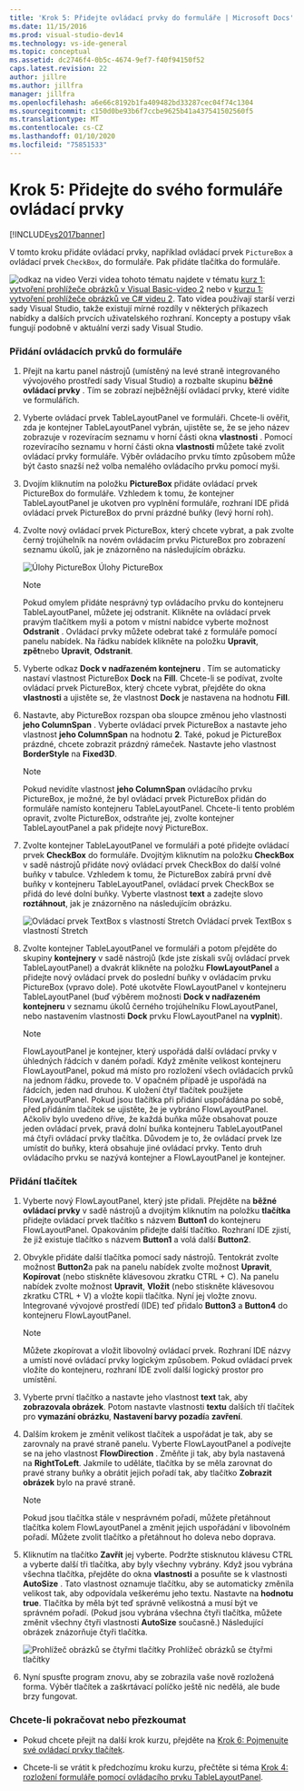 ```yaml
---
title: 'Krok 5: Přidejte ovládací prvky do formuláře | Microsoft Docs'
ms.date: 11/15/2016
ms.prod: visual-studio-dev14
ms.technology: vs-ide-general
ms.topic: conceptual
ms.assetid: dc2746f4-0b5c-4674-9ef7-f40f94150f52
caps.latest.revision: 22
author: jillre
ms.author: jillfra
manager: jillfra
ms.openlocfilehash: a6e66c8192b1fa409482bd33287cec04f74c1304
ms.sourcegitcommit: c150d0be93b6f7ccbe9625b41a437541502560f5
ms.translationtype: MT
ms.contentlocale: cs-CZ
ms.lasthandoff: 01/10/2020
ms.locfileid: "75851533"
---
```

# <a name="step-5-add-controls-to-your-form"></a>Krok 5: Přidejte do svého formuláře ovládací prvky
[!INCLUDE[vs2017banner](../includes/vs2017banner.md)]

V tomto kroku přidáte ovládací prvky, například ovládací prvek `PictureBox` a ovládací prvek `CheckBox`, do formuláře. Pak přidáte tlačítka do formuláře.

 ![odkaz na video](../data-tools/media/playvideo.gif "PlayVideo") Verzi videa tohoto tématu najdete v tématu [kurz 1: vytvoření prohlížeče obrázků v Visual Basic-video 2](https://msdn.microsoft.com/vbasic/gg315945.aspx) nebo v [kurzu 1: vytvoření prohlížeče obrázků ve C# videu 2](https://msdn.microsoft.com/vcsharp/gg278410.aspx). Tato videa používají starší verzi sady Visual Studio, takže existují mírné rozdíly v některých příkazech nabídky a dalších prvcích uživatelského rozhraní. Koncepty a postupy však fungují podobně v aktuální verzi sady Visual Studio.

### <a name="to-add-controls-to-your-form"></a>Přidání ovládacích prvků do formuláře

1. Přejít na kartu panel nástrojů (umístěný na levé straně integrovaného vývojového prostředí sady Visual Studio) a rozbalte skupinu **běžné ovládací prvky** . Tím se zobrazí nejběžnější ovládací prvky, které vidíte ve formulářích.

2. Vyberte ovládací prvek TableLayoutPanel ve formuláři. Chcete-li ověřit, zda je kontejner TableLayoutPanel vybrán, ujistěte se, že se jeho název zobrazuje v rozevíracím seznamu v horní části okna **vlastnosti** . Pomocí rozevíracího seznamu v horní části okna **vlastnosti** můžete také zvolit ovládací prvky formuláře. Výběr ovládacího prvku tímto způsobem může být často snazší než volba nemalého ovládacího prvku pomocí myši.

3. Dvojím kliknutím na položku **PictureBox** přidáte ovládací prvek PictureBox do formuláře. Vzhledem k tomu, že kontejner TableLayoutPanel je ukotven pro vyplnění formuláře, rozhraní IDE přidá ovládací prvek PictureBox do první prázdné buňky (levý horní roh).

4. Zvolte nový ovládací prvek PictureBox, který chcete vybrat, a pak zvolte černý trojúhelník na novém ovládacím prvku PictureBox pro zobrazení seznamu úkolů, jak je znázorněno na následujícím obrázku.

     ![Úlohy PictureBox](../ide/media/express-pictureboxtasks.png "Express_PictureBoxTasks") Úlohy PictureBox

    > [!NOTE]
    > Pokud omylem přidáte nesprávný typ ovládacího prvku do kontejneru TableLayoutPanel, můžete jej odstranit. Klikněte na ovládací prvek pravým tlačítkem myši a potom v místní nabídce vyberte možnost **Odstranit** . Ovládací prvky můžete odebrat také z formuláře pomocí panelu nabídek. Na řádku nabídek klikněte na položku **Upravit**, **zpět**nebo **Upravit**, **Odstranit**.

5. Vyberte odkaz **Dock v nadřazeném kontejneru** . Tím se automaticky nastaví vlastnost PictureBox **Dock** na **Fill**. Chcete-li se podívat, zvolte ovládací prvek PictureBox, který chcete vybrat, přejděte do okna **vlastnosti** a ujistěte se, že vlastnost **Dock** je nastavena na hodnotu **Fill**.

6. Nastavte, aby PictureBox rozspan oba sloupce změnou jeho vlastnosti **jeho ColumnSpan** . Vyberte ovládací prvek PictureBox a nastavte jeho vlastnost **jeho ColumnSpan** na hodnotu **2**. Také, pokud je PictureBox prázdné, chcete zobrazit prázdný rámeček. Nastavte jeho vlastnost **BorderStyle** na **Fixed3D**.

    > [!NOTE]
    > Pokud nevidíte vlastnost **jeho ColumnSpan** ovládacího prvku PictureBox, je možné, že byl ovládací prvek PictureBox přidán do formuláře namísto kontejneru TableLayoutPanel. Chcete-li tento problém opravit, zvolte PictureBox, odstraňte jej, zvolte kontejner TableLayoutPanel a pak přidejte nový PictureBox.

7. Zvolte kontejner TableLayoutPanel ve formuláři a poté přidejte ovládací prvek **CheckBox** do formuláře. Dvojitým kliknutím na položku **CheckBox** v sadě nástrojů přidáte nový ovládací prvek CheckBox do další volné buňky v tabulce. Vzhledem k tomu, že PictureBox zabírá první dvě buňky v kontejneru TableLayoutPanel, ovládací prvek CheckBox se přidá do levé dolní buňky. Vyberte vlastnost **text** a zadejte slovo **roztáhnout**, jak je znázorněno na následujícím obrázku.

     ![Ovládací prvek TextBox s vlastností Stretch](../ide/media/express-pictureviewercheckbox.png "Express_PictureViewerCheckbox") Ovládací prvek TextBox s vlastností Stretch

8. Zvolte kontejner TableLayoutPanel ve formuláři a potom přejděte do skupiny **kontejnery** v sadě nástrojů (kde jste získali svůj ovládací prvek TableLayoutPanel) a dvakrát klikněte na položku **FlowLayoutPanel** a přidejte nový ovládací prvek do poslední buňky v ovládacím prvku PictureBox (vpravo dole). Poté ukotvěte FlowLayoutPanel v kontejneru TableLayoutPanel (buď výběrem možnosti **Dock v nadřazeném kontejneru** v seznamu úkolů černého trojúhelníku FlowLayoutPanel, nebo nastavením vlastnosti **Dock** prvku FlowLayoutPanel na **vyplnit**).

    > [!NOTE]
    > FlowLayoutPanel je kontejner, který uspořádá další ovládací prvky v úhledných řádcích v daném pořadí. Když změníte velikost kontejneru FlowLayoutPanel, pokud má místo pro rozložení všech ovládacích prvků na jednom řádku, provede to. V opačném případě je uspořádá na řádcích, jeden nad druhou. K uložení čtyř tlačítek použijete FlowLayoutPanel. Pokud jsou tlačítka při přidání uspořádána po sobě, před přidáním tlačítek se ujistěte, že je vybráno FlowLayoutPanel. Ačkoliv bylo uvedeno dříve, že každá buňka může obsahovat pouze jeden ovládací prvek, pravá dolní buňka kontejneru TableLayoutPanel má čtyři ovládací prvky tlačítka. Důvodem je to, že ovládací prvek lze umístit do buňky, která obsahuje jiné ovládací prvky. Tento druh ovládacího prvku se nazývá kontejner a FlowLayoutPanel je kontejner.

### <a name="to-add-buttons"></a>Přidání tlačítek

1. Vyberte nový FlowLayoutPanel, který jste přidali. Přejděte na **běžné ovládací prvky** v sadě nástrojů a dvojitým kliknutím na položku **tlačítka** přidejte ovládací prvek tlačítko s názvem **Button1** do kontejneru FlowLayoutPanel. Opakováním přidejte další tlačítko. Rozhraní IDE zjistí, že již existuje tlačítko s názvem **Button1** a volá další **Button2**.

2. Obvykle přidáte další tlačítka pomocí sady nástrojů. Tentokrát zvolte možnost **Button2**a pak na panelu nabídek zvolte možnost **Upravit**, **Kopírovat** (nebo stiskněte klávesovou zkratku CTRL + C). Na panelu nabídek zvolte možnost **Upravit**, **Vložit** (nebo stiskněte klávesovou zkratku CTRL + V) a vložte kopii tlačítka. Nyní jej vložte znovu. Integrované vývojové prostředí (IDE) teď přidalo **Button3** a **Button4** do kontejneru FlowLayoutPanel.

    > [!NOTE]
    > Můžete zkopírovat a vložit libovolný ovládací prvek. Rozhraní IDE názvy a umístí nové ovládací prvky logickým způsobem. Pokud ovládací prvek vložíte do kontejneru, rozhraní IDE zvolí další logický prostor pro umístění.

3. Vyberte první tlačítko a nastavte jeho vlastnost **text** tak, aby **zobrazovala obrázek**. Potom nastavte vlastnosti **textu** dalších tří tlačítek pro **vymazání obrázku**, **Nastavení barvy pozadí**a **zavření**.

4. Dalším krokem je změnit velikost tlačítek a uspořádat je tak, aby se zarovnaly na pravé straně panelu. Vyberte FlowLayoutPanel a podívejte se na jeho vlastnost **FlowDirection** . Změňte ji tak, aby byla nastavená na **RightToLeft**. Jakmile to uděláte, tlačítka by se měla zarovnat do pravé strany buňky a obrátit jejich pořadí tak, aby tlačítko **Zobrazit obrázek** bylo na pravé straně.

    > [!NOTE]
    > Pokud jsou tlačítka stále v nesprávném pořadí, můžete přetáhnout tlačítka kolem FlowLayoutPanel a změnit jejich uspořádání v libovolném pořadí. Můžete zvolit tlačítko a přetáhnout ho doleva nebo doprava.

5. Kliknutím na tlačítko **Zavřít** jej vyberte. Podržte stisknutou klávesu CTRL a vyberte další tři tlačítka, aby byly všechny vybrány. Když jsou vybrána všechna tlačítka, přejděte do okna **vlastnosti** a posuňte se k vlastnosti **AutoSize** . Tato vlastnost oznamuje tlačítku, aby se automaticky změnila velikost tak, aby odpovídala veškerému jeho textu. Nastavte na **hodnotu true**. Tlačítka by měla být teď správně velikostná a musí být ve správném pořadí. (Pokud jsou vybrána všechna čtyři tlačítka, můžete změnit všechny čtyři vlastnosti **AutoSize** současně.) Následující obrázek znázorňuje čtyři tlačítka.

     ![Prohlížeč obrázků se čtyřmi tlačítky](../ide/media/express-autosize.png "Express_AutoSize") Prohlížeč obrázků se čtyřmi tlačítky

6. Nyní spusťte program znovu, aby se zobrazila vaše nově rozložená forma. Výběr tlačítek a zaškrtávací políčko ještě nic nedělá, ale bude brzy fungovat.

### <a name="to-continue-or-review"></a>Chcete-li pokračovat nebo přezkoumat

- Pokud chcete přejít na další krok kurzu, přejděte na [Krok 6: Pojmenujte své ovládací prvky tlačítek](../ide/step-6-name-your-button-controls.md).

- Chcete-li se vrátit k předchozímu kroku kurzu, přečtěte si téma [Krok 4: rozložení formuláře pomocí ovládacího prvku TableLayoutPanel](../ide/step-4-lay-out-your-form-with-a-tablelayoutpanel-control.md).

